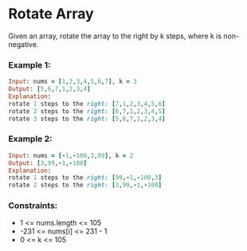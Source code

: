 # Rotate Array

Given an array, rotate the array to the right by k steps, where k is non-negative.

### Example 1:
```ruby
Input: nums = [1,2,3,4,5,6,7], k = 3
Output: [5,6,7,1,2,3,4]
Explanation:
rotate 1 steps to the right: [7,1,2,3,4,5,6]
rotate 2 steps to the right: [6,7,1,2,3,4,5]
rotate 3 steps to the right: [5,6,7,1,2,3,4]
```
### Example 2:
```ruby
Input: nums = [-1,-100,3,99], k = 2
Output: [3,99,-1,-100]
Explanation: 
rotate 1 steps to the right: [99,-1,-100,3]
rotate 2 steps to the right: [3,99,-1,-100]
```

### Constraints:

- 1 <= nums.length <= 105
- -231 <= nums[i] <= 231 - 1
- 0 <= k <= 105